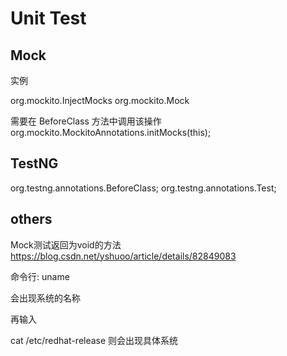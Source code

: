 # Unit Test

## Mock

实例

org.mockito.InjectMocks
org.mockito.Mock

需要在 BeforeClass 方法中调用该操作
org.mockito.MockitoAnnotations.initMocks(this);

## TestNG

org.testng.annotations.BeforeClass;
org.testng.annotations.Test;

## others

Mock测试返回为void的方法
https://blog.csdn.net/yshuoo/article/details/82849083

命令行: uname

会出现系统的名称

再输入

cat /etc/redhat-release
则会出现具体系统
